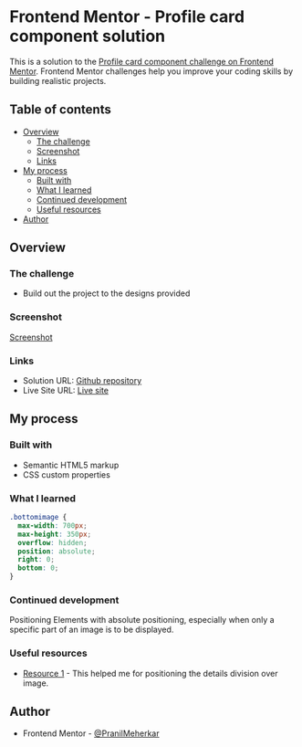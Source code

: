 # Frontend Mentor - Profile card component solution

This is a solution to the [Profile card component challenge on Frontend Mentor](https://www.frontendmentor.io/challenges/profile-card-component-cfArpWshJ). Frontend Mentor challenges help you improve your coding skills by building realistic projects.

## Table of contents

- [Overview](#overview)
  - [The challenge](#the-challenge)
  - [Screenshot](#screenshot)
  - [Links](#links)
- [My process](#my-process)
  - [Built with](#built-with)
  - [What I learned](#what-i-learned)
  - [Continued development](#continued-development)
  - [Useful resources](#useful-resources)
- [Author](#author)


## Overview

### The challenge

- Build out the project to the designs provided

### Screenshot

[Screenshot](images/Screenshot.png)

### Links

- Solution URL: [Github repository](https://github.com/PranilMeherkar/FrontEndMentor-Challenge-1)
- Live Site URL: [Live site](https://front-end-mentor-challenge-1-one.vercel.app/)

## My process

### Built with

- Semantic HTML5 markup
- CSS custom properties


### What I learned

```css
.bottomimage {
  max-width: 700px;
  max-height: 350px;
  overflow: hidden;
  position: absolute;
  right: 0;
  bottom: 0;
}
```


### Continued development

Positioning Elements with absolute positioning, especially when only a specific part of an image is to be displayed.

### Useful resources

- [Resource 1](https://webplatform.github.io/docs/tutorials/absolute_and_fixed_positioning/) - This helped me for positioning the details division over image.

## Author

- Frontend Mentor - [@PranilMeherkar](https://www.frontendmentor.io/profile/PranilMeherkar)
